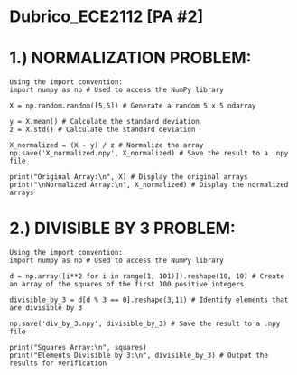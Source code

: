 # Dubrico_ECE2112 [PA #2]

# 1.) NORMALIZATION PROBLEM:

    Using the import convention:
    import numpy as np # Used to access the NumPy library
    
    X = np.random.random([5,5]) # Generate a random 5 x 5 ndarray
    
    y = X.mean() # Calculate the standard deviation
    z = X.std() # Calculate the standard deviation
    
    X_normalized = (X - y) / z # Normalize the array
    np.save('X_normalized.npy', X_normalized) # Save the result to a .npy file    
    
    print("Original Array:\n", X) # Display the original arrays
    print("\nNormalized Array:\n", X_normalized) # Display the normalized arrays


  # 2.) DIVISIBLE BY 3 PROBLEM:

    Using the import convention:
    import numpy as np # Used to access the NumPy library

    d = np.array([i**2 for i in range(1, 101)]).reshape(10, 10) # Create an array of the squares of the first 100 positive integers

    divisible_by_3 = d[d % 3 == 0].reshape(3,11) # Identify elements that are divisible by 3
    
    np.save('div_by_3.npy', divisible_by_3) # Save the result to a .npy file
    
    print("Squares Array:\n", squares)
    print("Elements Divisible by 3:\n", divisible_by_3) # Output the results for verification
    
